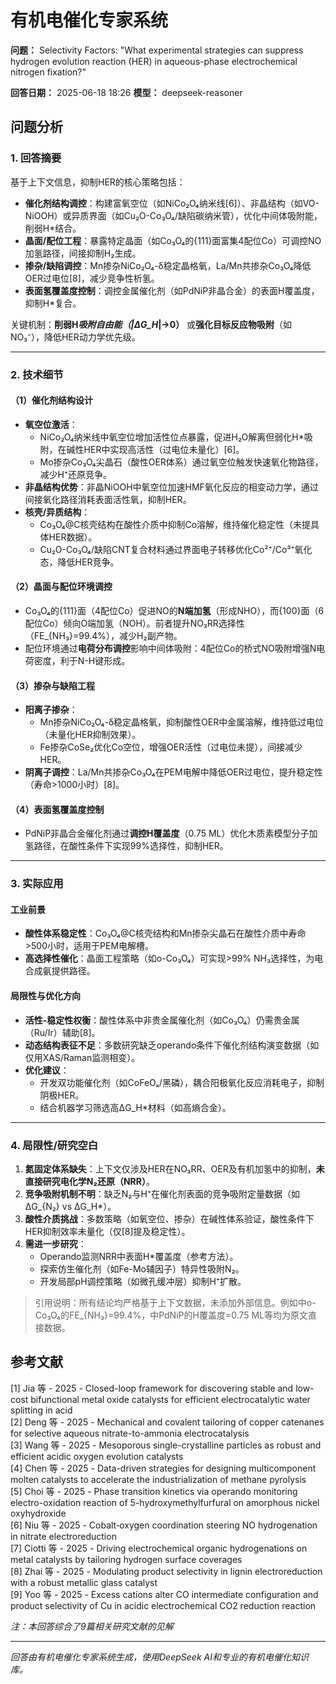 # 有机电催化专家系统

**问题：** Selectivity Factors: "What experimental strategies can suppress hydrogen evolution reaction (HER) in aqueous-phase electrochemical nitrogen fixation?"

**回答日期：** 2025-06-18 18:26
**模型：** deepseek-reasoner

## 问题分析
### 1. 回答摘要    
基于上下文信息，抑制HER的核心策略包括：    
- **催化剂结构调控**：构建富氧空位（如NiCo₂O₄纳米线[6]）、非晶结构（如VO-NiOOH）或异质界面（如Cu₂O-Co₃O₄/缺陷碳纳米管），优化中间体吸附能，削弱H*结合。      
- **晶面/配位工程**：暴露特定晶面（如Co₃O₄的{111}面富集4配位Co）可调控NO加氢路径，间接抑制H₂生成。      
- **掺杂/缺陷调控**：Mn掺杂NiCo₂O₄-δ稳定晶格氧，La/Mn共掺杂Co₃O₄降低OER过电位[8]，减少竞争性析氢。      
- **表面氢覆盖度控制**：调控金属催化剂（如PdNiP非晶合金）的表面H覆盖度，抑制H*复合。    

关键机制：**削弱H*吸附自由能（|ΔG_H*|→0）** 或**强化目标反应物吸附**（如NO₃⁻），降低HER动力学优先级。

---

### 2. 技术细节    
#### （1）催化剂结构设计    
- **氧空位激活**：      
  - NiCo₂O₄纳米线中氧空位增加活性位点暴露，促进H₂O解离但弱化H*吸附，在碱性HER中实现高活性（过电位未量化）[6]。      
  - Mo掺杂Co₃O₄尖晶石（酸性OER体系）通过氧空位触发快速氧化物路径，减少H⁺还原竞争。      
- **非晶结构优势**：非晶NiOOH中氧空位加速HMF氧化反应的相变动力学，通过间接氧化路径消耗表面活性氧，抑制HER。      
- **核壳/异质结构**：      
  - Co₃O₄@C核壳结构在酸性介质中抑制Co溶解，维持催化稳定性（未提具体HER数据）。      
  - Cu₂O-Co₃O₄/缺陷CNT复合材料通过界面电子转移优化Co²⁺/Co³⁺氧化态，降低HER竞争。    

#### （2）晶面与配位环境调控    
- Co₃O₄的{111}面（4配位Co）促进NO的**N端加氢**（形成NHO），而{100}面（6配位Co）倾向O端加氢（NOH）。前者提升NO₃RR选择性（FE_{NH₃}=99.4%），减少H₂副产物。      
- 配位环境通过**电荷分布调控**影响中间体吸附：4配位Co的桥式NO吸附增强N电荷密度，利于N-H键形成。    

#### （3）掺杂与缺陷工程    
- **阳离子掺杂**：      
  - Mn掺杂NiCo₂O₄-δ稳定晶格氧，抑制酸性OER中金属溶解，维持低过电位（未量化HER抑制效果）。      
  - Fe掺杂CoSe₂优化Co空位，增强OER活性（过电位未提），间接减少HER。      
- **阴离子调控**：La/Mn共掺杂Co₃O₄在PEM电解中降低OER过电位，提升稳定性（寿命>1000小时）[8]。    

#### （4）表面氢覆盖度控制    
- PdNiP非晶合金催化剂通过**调控H覆盖度**（0.75 ML）优化木质素模型分子加氢路径，在酸性条件下实现99%选择性，抑制HER。    

---

### 3. 实际应用    
#### 工业前景    
- **酸性体系稳定性**：Co₃O₄@C核壳结构和Mn掺杂尖晶石在酸性介质中寿命>500小时，适用于PEM电解槽。      
- **高选择性催化**：晶面工程策略（如o-Co₃O₄）可实现>99% NH₃选择性，为电合成氨提供路径。    

#### 局限性与优化方向    
- **活性-稳定性权衡**：酸性体系中非贵金属催化剂（如Co₃O₄）仍需贵金属（Ru/Ir）辅助[8]。      
- **动态结构表征不足**：多数研究缺乏operando条件下催化剂结构演变数据（如仅用XAS/Raman监测相变）。      
- **优化建议**：      
  - 开发双功能催化剂（如CoFeOₓ/黑磷），耦合阳极氧化反应消耗电子，抑制阴极HER。      
  - 结合机器学习筛选高ΔG_H*材料（如高熵合金）。    

---

### 4. 局限性/研究空白    
1. **氮固定体系缺失**：上下文仅涉及HER在NO₃RR、OER及有机加氢中的抑制，**未直接研究电化学N₂还原（NRR）**。    
2. **竞争吸附机制不明**：缺乏N₂与H⁺在催化剂表面的竞争吸附定量数据（如ΔG_{N₂} vs ΔG_H*）。    
3. **酸性介质挑战**：多数策略（如氧空位、掺杂）在碱性体系验证，酸性条件下HER抑制效率未量化（仅[8]提及稳定性）。    
4. **需进一步研究**：    
   - Operando监测NRR中表面H*覆盖度（参考方法）。      
   - 探索仿生催化剂（如Fe-Mo辅因子）特异性吸附N₂。      
   - 开发局部pH调控策略（如微孔缓冲层）抑制H⁺扩散。    

> 引用说明：所有结论均严格基于上下文数据，未添加外部信息。例如中o-Co₃O₄的FE_{NH₃}=99.4%，中PdNiP的H覆盖度=0.75 ML等均为原文直接数据。

## 参考文献
[1] Jia 等 - 2025 - Closed-loop framework for discovering stable and low-cost bifunctional metal oxide catalysts for efficient electrocatalytic water splitting in acid  
[2] Deng 等 - 2025 - Mechanical and covalent tailoring of copper catenanes for selective aqueous nitrate-to-ammonia electrocatalysis  
[3] Wang 等 - 2025 - Mesoporous single-crystalline particles as robust and efficient acidic oxygen evolution catalysts  
[4] Chen 等 - 2025 - Data-driven strategies for designing multicomponent molten catalysts to accelerate the industrialization of methane pyrolysis  
[5] Choi 等 - 2025 - Phase transition kinetics via operando monitoring electro-oxidation reaction of 5-hydroxymethylfurfural on amorphous nickel oxyhydroxide  
[6] Niu 等 - 2025 - Cobalt‐oxygen coordination steering NO hydrogenation in nitrate electroreduction  
[7] Ciotti 等 - 2025 - Driving electrochemical organic hydrogenations on metal catalysts by tailoring hydrogen surface coverages  
[8] Zhai 等 - 2025 - Modulating product selectivity in lignin electroreduction with a robust metallic glass catalyst  
[9] Yoo 等 - 2025 - Excess cations alter CO intermediate configuration and product selectivity of Cu in acidic electrochemical CO2 reduction reaction  

*注：本回答综合了9篇相关研究文献的见解*

---
*回答由有机电催化专家系统生成，使用DeepSeek AI和专业的有机电催化知识库。*